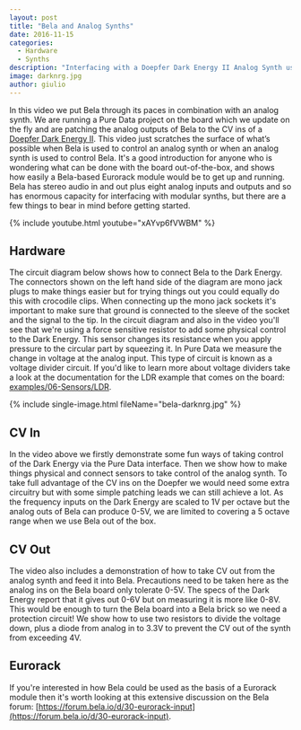 ```yaml
---
layout: post
title: "Bela and Analog Synths"
date: 2016-11-15
categories:
  - Hardware
  - Synths
description: "Interfacing with a Doepfer Dark Energy II Analog Synth using Bela and Pure Data"
image: darknrg.jpg
author: giulio
---
```


In this video we put Bela through its paces in combination with an analog synth. We are running a Pure Data project on the board which we update on the fly and are patching the analog outputs of Bela to the CV ins of a [Doepfer Dark Energy II](http://www.doepfer.de/Dark_Energy_II_e.htm). This video just scratches the surface of what’s possible when Bela is used to control an analog synth or when an analog synth is used to control Bela. It's a good introduction for anyone who is wondering what can be done with the board out-of-the-box, and shows how easily a Bela-based Eurorack module would be to get up and running. Bela has stereo audio in and out plus eight analog inputs and outputs and so has enormous capacity for interfacing with modular synths, but there are a few things to bear in mind before getting started.

{% include youtube.html youtube="xAYvp6fVWBM" %}

## Hardware

The circuit diagram below shows how to connect Bela to the Dark Energy. The connectors shown on the left hand side of the diagram are mono jack plugs to make things easier but for trying things out you could equally do this with crocodile clips. When connecting up the mono jack sockets it's important to make sure that ground is connected to the sleeve of the socket and the signal to the tip. In the circuit diagram and also in the video you'll see that we're using a force sensitive resistor to add some physical control to the Dark Energy. This sensor changes its resistance when you apply pressure to the circular part by squeezing it. In Pure Data we measure the change in voltage at the analog input. This type of circuit is known as a voltage divider circuit. If you'd like to learn more about voltage dividers take a look at the documentation for the LDR example that comes on the board: [examples/06-Sensors/LDR](https://github.com/BelaPlatform/Bela/blob/master/examples/06-Sensors/LDR/render.cpp).

{% include single-image.html fileName="bela-darknrg.jpg" %}

## CV In

In the video above we firstly demonstrate some fun ways of taking control of the Dark Energy via the Pure Data interface. Then we show how to make things physical and connect sensors to take control of the analog synth. To take full advantage of the CV ins on the Doepfer we would need some extra circuitry but with some simple patching leads we can still achieve a lot. As the frequency inputs on the Dark Energy are scaled to 1V per octave but the analog outs of Bela can produce 0-5V, we are limited to covering a 5 octave range when we use Bela out of the box.



## CV Out

The video also includes a demonstration of how to take CV out from the analog synth and feed it into Bela. Precautions need to be taken here as the analog ins on the Bela board only tolerate 0-5V. The specs of the Dark Energy report that it gives out 0-6V but on measuring it is more like 0-8V. This would be enough to turn the Bela board into a Bela brick so we need a protection circuit! We show how to use two resistors to divide the voltage down, plus a diode from analog in to 3.3V to prevent the CV out of the synth from exceeding 4V.

## Eurorack

If you're interested in how Bela could be used as the basis of a Eurorack module then it's worth looking at this extensive discussion on the Bela forum: [https://forum.bela.io/d/30-eurorack-input](https://forum.bela.io/d/30-eurorack-input).